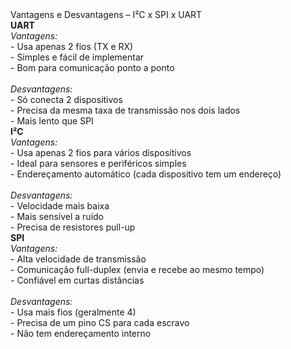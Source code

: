 <section>
  <div class="cabecalho">Vantagens e Desvantagens – I²C x SPI x UART</div>
  <div class="flex-container">
    <div class="column-container conteudo small">
      <strong>UART</strong><br>
      <em>Vantagens:</em><br>
      - Usa apenas 2 fios (TX e RX)<br>
      - Simples e fácil de implementar<br>
      - Bom para comunicação ponto a ponto<br><br>
      <em>Desvantagens:</em><br>
      - Só conecta 2 dispositivos<br>
      - Precisa da mesma taxa de transmissão nos dois lados<br>
      - Mais lento que SPI
    </div>
    <div class="column-container conteudo small">
      <strong>I²C</strong><br>
      <em>Vantagens:</em><br>
      - Usa apenas 2 fios para vários dispositivos<br>
      - Ideal para sensores e periféricos simples<br>
      - Endereçamento automático (cada dispositivo tem um endereço)<br><br>
      <em>Desvantagens:</em><br>
      - Velocidade mais baixa<br>
      - Mais sensível a ruído<br>
      - Precisa de resistores pull-up
    </div>
    <div class="column-container conteudo small">
      <strong>SPI</strong><br>
      <em>Vantagens:</em><br>
      - Alta velocidade de transmissão<br>
      - Comunicação full-duplex (envia e recebe ao mesmo tempo)<br>
      - Confiável em curtas distâncias<br><br>
      <em>Desvantagens:</em><br>
      - Usa mais fios (geralmente 4)<br>
      - Precisa de um pino CS para cada escravo<br>
      - Não tem endereçamento interno
    </div>
  </div>
</section>
